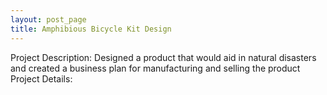 ```yaml
---
layout: post_page
title: Amphibious Bicycle Kit Design
---
```


Project Description:
Designed a product that would aid in natural disasters and created a business plan for manufacturing and selling the product
Project Details:


<div align="left">
            <a href="/files/powerpoint.pptx"><i class="fa fa-file-powerpoint-o fa-2x"></i></a>
            <a href="/files/paper.docx"><i class="fa fa-file-text-o fa-2x"></i></a>